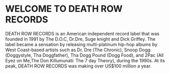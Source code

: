 <DOCTYPE html>
 <html>
 <head>
<title> DEATH_ROW </title>
 <h1>WELCOME TO DEATH ROW RECORDS</h1>
 </head>

<body>
<p>DEATH ROW RECORDS is an American independent record label that was founded in 1991 by The D.O.C, Dr.Dre, Suge knight and Dick Griffey. The label became a sensation by releasing multi-platinum hip-hop albums by West Coast-based artists such as Dr. Dre (The Chronic), Snoop Dogg (Doggystyle, Tha Doggfather), Tha Dogg Pound (Dogg Food), and 2Pac (All Eyez on Me,The Don Killumunati: The 7 day Theory), during the 1990s. At its peak, DEATH ROW RECORDS was making over US$100 million a year.</p>
</body>
<html>
